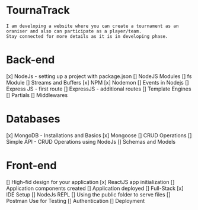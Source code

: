 # TournaTrack
    I am developing a website where you can create a tournament as an oraniser and also can participate as a player/team.
    Stay connected for more details as it is in developing phase.

  # Back-end
[x] NodeJs - setting up a project with package.json
[] NodeJS Modules
[] fs Module
[] Streams and Buffers
[x] NPM
[x] Nodemon
[] Events in Nodejs
[] Express JS - first route
[] ExpressJS - additional routes
[] Template Engines
[] Partials
[] Middlewares
  
   # Databases
[x] MongoDB - Installations and Basics
[x] Mongoose
[] CRUD Operations
[] Simple API - CRUD Operations using NodeJs
[] Schemas and Models
   
   # Front-end
[] High-fid design for your application
[x] ReactJS app initialization
[] Application components created
[] Application deployed
[] Full-Stack
[x] IDE Setup
[] NodeJs REPL
[] Using the public folder to serve files
[] Postman Use for Testing
[] Authentication
[] Deployment